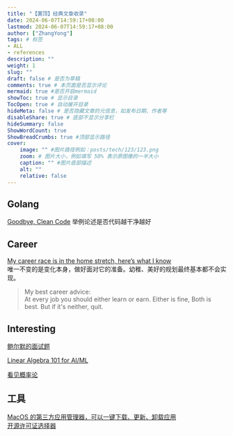 ```yaml
---
title: "【置顶】经典文章收录"
date: 2024-06-07T14:59:17+08:00
lastmod: 2024-06-07T14:59:17+08:00
author: ["ZhangYong"]
tags: # 标签
- ALL
- references
description: ""
weight: 1
slug: ""
draft: false # 是否为草稿
comments: true # 本页面是否显示评论
mermaid: true #是否开启mermaid
showToc: true # 显示目录
TocOpen: true # 自动展开目录
hideMeta: false # 是否隐藏文章的元信息，如发布日期、作者等
disableShare: true # 底部不显示分享栏
hideSummary: false
ShowWordCount: true
ShowBreadCrumbs: true #顶部显示路径
cover:
    image: "" #图片路径例如：posts/tech/123/123.png
    zoom: # 图片大小，例如填写 50% 表示原图像的一半大小
    caption: "" #图片底部描述
    alt: ""
    relative: false
---
```


## Golang

[Goodbye, Clean Code](https://overreacted.io/goodbye-clean-code/) 举例论述是否代码越干净越好


## Career

[My career race is in the home stretch, here’s what I know](https://www.ft.com/content/ff58f701-fadf-43bb-a5e7-e4ebcf2bf6a9)    
唯一不变的是变化本身，做好面对它的准备。幼稚、美好的规划最终基本都不会实现。

> My best career advice:      
At every job you should either learn or earn. Either is fine, Both is best. But if it's neither, quit.

## Interesting

[鲍尔默的面试题](https://blog.jgc.org/2024/09/steve-ballmers-binary-search-interview.html)

[Linear Algebra 101 for AI/ML](https://www.trybackprop.com/blog/linalg101/part_1_vectors_matrices_operations)

[看见概率论](https://probability.visualized.fun/)

## 工具
[MacOS 的第三方应用管理器，可以一键下载、更新、卸载应用](https://aerolite.dev/applite/index.html)           
[开源许可证选择器](https://open-source-license-chooser.toolsnav.top/zh/)